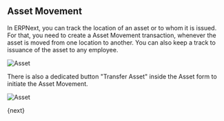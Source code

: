 ## Asset Movement

In ERPNext, you can track the location of an asset or to whom it is issued. For that, you need to create a Asset Movement transaction, whenever the asset is moved from one location to another. You can also keep a track to issuance of the asset to any employee.

<img class="screenshot" alt="Asset" src="{{docs_base_url}}/assets/img/asset/asset-movement.png">

There is also a dedicated button "Transfer Asset" inside the Asset form to initiate the Asset Movement.

<img class="screenshot" alt="Asset" src="{{docs_base_url}}/assets/img/asset/asset-movement-using-button.png">

{next}
